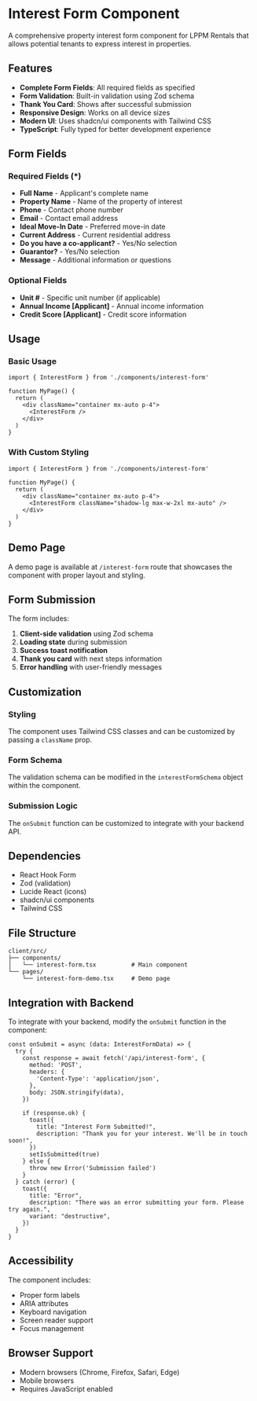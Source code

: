 # Interest Form Component

A comprehensive property interest form component for LPPM Rentals that allows potential tenants to express interest in properties.

## Features

- **Complete Form Fields**: All required fields as specified
- **Form Validation**: Built-in validation using Zod schema
- **Thank You Card**: Shows after successful submission
- **Responsive Design**: Works on all device sizes
- **Modern UI**: Uses shadcn/ui components with Tailwind CSS
- **TypeScript**: Fully typed for better development experience

## Form Fields

### Required Fields (*)
- **Full Name** - Applicant's complete name
- **Property Name** - Name of the property of interest
- **Phone** - Contact phone number
- **Email** - Contact email address
- **Ideal Move-In Date** - Preferred move-in date
- **Current Address** - Current residential address
- **Do you have a co-applicant?** - Yes/No selection
- **Guarantor?** - Yes/No selection
- **Message** - Additional information or questions

### Optional Fields
- **Unit #** - Specific unit number (if applicable)
- **Annual Income [Applicant]** - Annual income information
- **Credit Score [Applicant]** - Credit score information

## Usage

### Basic Usage

```tsx
import { InterestForm } from './components/interest-form'

function MyPage() {
  return (
    <div className="container mx-auto p-4">
      <InterestForm />
    </div>
  )
}
```

### With Custom Styling

```tsx
import { InterestForm } from './components/interest-form'

function MyPage() {
  return (
    <div className="container mx-auto p-4">
      <InterestForm className="shadow-lg max-w-2xl mx-auto" />
    </div>
  )
}
```

## Demo Page

A demo page is available at `/interest-form` route that showcases the component with proper layout and styling.

## Form Submission

The form includes:

1. **Client-side validation** using Zod schema
2. **Loading state** during submission
3. **Success toast notification**
4. **Thank you card** with next steps information
5. **Error handling** with user-friendly messages

## Customization

### Styling
The component uses Tailwind CSS classes and can be customized by passing a `className` prop.

### Form Schema
The validation schema can be modified in the `interestFormSchema` object within the component.

### Submission Logic
The `onSubmit` function can be customized to integrate with your backend API.

## Dependencies

- React Hook Form
- Zod (validation)
- Lucide React (icons)
- shadcn/ui components
- Tailwind CSS

## File Structure

```
client/src/
├── components/
│   └── interest-form.tsx          # Main component
└── pages/
    └── interest-form-demo.tsx     # Demo page
```

## Integration with Backend

To integrate with your backend, modify the `onSubmit` function in the component:

```tsx
const onSubmit = async (data: InterestFormData) => {
  try {
    const response = await fetch('/api/interest-form', {
      method: 'POST',
      headers: {
        'Content-Type': 'application/json',
      },
      body: JSON.stringify(data),
    })
    
    if (response.ok) {
      toast({
        title: "Interest Form Submitted!",
        description: "Thank you for your interest. We'll be in touch soon!",
      })
      setIsSubmitted(true)
    } else {
      throw new Error('Submission failed')
    }
  } catch (error) {
    toast({
      title: "Error",
      description: "There was an error submitting your form. Please try again.",
      variant: "destructive",
    })
  }
}
```

## Accessibility

The component includes:
- Proper form labels
- ARIA attributes
- Keyboard navigation
- Screen reader support
- Focus management

## Browser Support

- Modern browsers (Chrome, Firefox, Safari, Edge)
- Mobile browsers
- Requires JavaScript enabled
